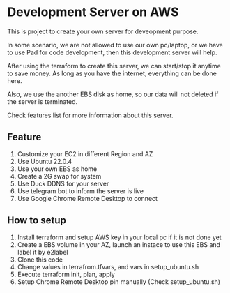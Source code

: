 # Development Server on AWS

This is project to create your own server for deveopment purpose.

In some scenario, we are not allowed to use our own pc/laptop, or we have to use Pad for code development, then this development server will help.

After using the terraform to create this server, we can start/stop it anytime to save money. As long as you have the internet, everything can be done here.

Also, we use the another EBS disk as home, so our data will not deleted if the server is terminated.

Check features list for more information about this server.


## Feature
1. Customize your EC2 in different Region and AZ
2. Use Ubuntu 22.0.4
3. Use your own EBS as home
4. Create a 2G swap for system
5. Use Duck DDNS for your server
6. Use telegram bot to inform the server is live
7. Use Google Chrome Remote Desktop to connect


## How to setup
1. Install terraform and setup AWS key in your local pc if it is not done yet
2. Create a EBS volume in your AZ, launch an instace to use this EBS and label it by e2label
3. Clone this code
4. Change values in terrafrom.tfvars, and vars in setup_ubuntu.sh
5. Execute terraform init, plan, apply
6. Setup Chrome Remote Desktop pin manually (Check setup_ubuntu.sh)